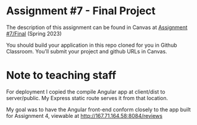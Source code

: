 # Assignment #7 - Final Project

The description of this assignment can be found in Canvas at [Assignment #7/Final](https://canvas.harvard.edu/courses/112562/assignments/660150) (Spring 2023)

You should build your application in this repo cloned for you in Github Classroom. You'll submit your project and github URLs in Canvas.


# Note to teaching staff

For deployment I copied the compile Angular app at client/dist to server/public. My Express static route serves it from that location. 

My goal was to have the Angular front-end conform closely to the app built for Assignment 4, viewable at http://167.71.164.58:8084/reviews